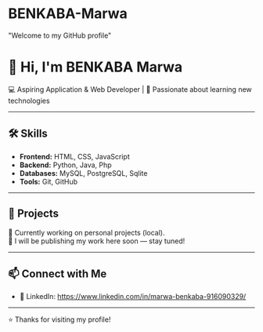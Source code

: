 # BENKABA-Marwa
"Welcome to my GitHub profile"

# 👋 Hi, I'm BENKABA Marwa

💻 Aspiring Application & Web Developer | 🚀 Passionate about learning new technologies  

---

## 🛠 Skills
- **Frontend:** HTML, CSS, JavaScript  
- **Backend:** Python, Java, Php  
- **Databases:** MySQL, PostgreSQL, Sqlite
- **Tools:** Git, GitHub  

---

## 📂 Projects
🚧 Currently working on personal projects (local).  
📌 I will be publishing my work here soon — stay tuned!  

---

## 📫 Connect with Me
- 💼 LinkedIn: https://www.linkedin.com/in/marwa-benkaba-916090329/ 

---

⭐️ Thanks for visiting my profile!  
